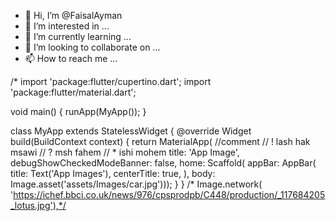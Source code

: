 - 👋 Hi, I’m @FaisalAyman
- 👀 I’m interested in ...
- 🌱 I’m currently learning ...
- 💞️ I’m looking to collaborate on ...
- 📫 How to reach me ...

<!---
FaisalAyman/FaisalAyman is a ✨ special ✨ repository because its `README.md` (this file) appears on your GitHub profile.
You can click the Preview link to take a look at your changes.
--->
/*
import 'package:flutter/cupertino.dart';
import 'package:flutter/material.dart';

void main() {
  runApp(MyApp());
}

class MyApp extends StatelessWidget {
  @override
  Widget build(BuildContext context) {
    return MaterialApp(
        //comment
        // ! lash hak msawi
        // ? msh fahem
        // * ishi mohem
        title: 'App Image',
        debugShowCheckedModeBanner: false,
        home: Scaffold(
            appBar: AppBar(
              title: Text('App Images'),
              centerTitle: true,
            ),
            body: Image.asset('assets/Images/car.jpg')));
  }
}
/* Image.network(
              'https://ichef.bbci.co.uk/news/976/cpsprodpb/C448/production/_117684205_lotus.jpg'),*/

